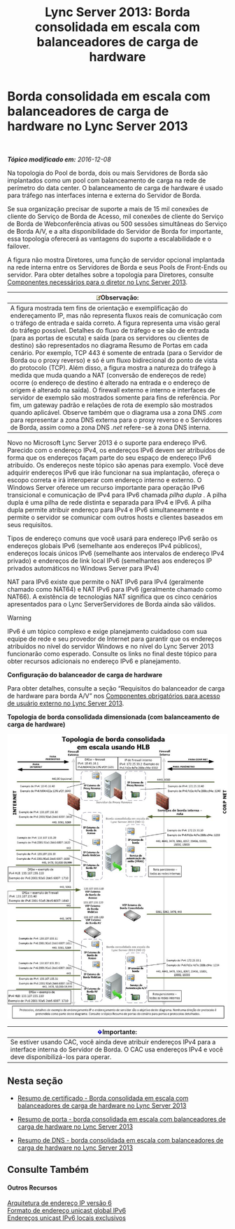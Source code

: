 ﻿---
title: 'Lync Server 2013: Borda consolidada em escala com balanceadores de carga de hardware'
TOCTitle: Borda consolidada em escala com balanceadores de carga de hardware
ms:assetid: 6783e225-9677-415a-8731-0bf2e2c4cf8b
ms:mtpsurl: https://technet.microsoft.com/pt-br/library/Gg398478(v=OCS.15)
ms:contentKeyID: 49306958
ms.date: 12/10/2016
mtps_version: v=OCS.15
ms.translationtype: HT
---

# Borda consolidada em escala com balanceadores de carga de hardware no Lync Server 2013

 

_**Tópico modificado em:** 2016-12-08_

Na topologia do Pool de borda, dois ou mais Servidores de Borda são implantados como um pool com balanceamento de carga na rede de perímetro do data center. O balanceamento de carga de hardware é usado para tráfego nas interfaces interna e externa do Servidor de Borda.

Se sua organização precisar de suporte a mais de 15 mil conexões de cliente do Serviço de Borda de Acesso, mil conexões de cliente do Serviço de Borda de Webconferência ativas ou 500 sessões simultâneas do Serviço de Borda A/V, e a alta disponibilidade do Servidor de Borda for importante, essa topologia oferecerá as vantagens do suporte a escalabilidade e o failover.

A figura não mostra Diretores, uma função de servidor opcional implantada na rede interna entre os Servidores de Borda e seus Pools de Front-Ends ou servidor. Para obter detalhes sobre a topologia para Diretores, consulte [Componentes necessários para o diretor no Lync Server 2013](lync-server-2013-components-required-for-the-director.md).

<table>
<thead>
<tr class="header">
<th><img src="images/Gg425756.note(OCS.15).gif" title="note" alt="note" />Observação:</th>
</tr>
</thead>
<tbody>
<tr class="odd">
<td>A figura mostrada tem fins de orientação e exemplificação do endereçamento IP, mas não representa fluxos reais de comunicação com o tráfego de entrada e saída correto. A figura representa uma visão geral do tráfego possível. Detalhes do fluxo de tráfego e se são de entrada (para as portas de escuta) e saída (para os servidores ou clientes de destino) são representados no diagrama Resumo de Portas em cada cenário. Por exemplo, TCP 443 é somente de entrada (para o Servidor de Borda ou o proxy reverso) e só é um fluxo bidirecional do ponto de vista do protocolo (TCP). Além disso, a figura mostra a natureza do tráfego à medida que muda quando a NAT (conversão de endereços de rede) ocorre (o endereço de destino é alterado na entrada e o endereço de origem é alterado na saída). O firewall externo e interno e interfaces de servidor de exemplo são mostrados somente para fins de referência. Por fim, um gateway padrão e relações de rota de exemplo são mostrados quando aplicável. Observe também que o diagrama usa a zona DNS <em>.com</em> para representar a zona DNS externa para o proxy reverso e o Servidores de Borda, assim como a zona DNS <em>.net</em> refere-se à zona DNS interna.</td>
</tr>
</tbody>
</table>


Novo no Microsoft Lync Server 2013 é o suporte para endereço IPv6. Parecido com o endereço IPv4, os endereços IPv6 devem ser atribuídos de forma que os endereços façam parte do seu espaço de endereço IPv6 atribuído. Os endereços neste tópico são apenas para exemplo. Você deve adquirir endereços IPv6 que irão funcionar na sua implantação, ofereça o escopo correta e irá interoperar com endereço interno e externo. O Windows Server oferece um recurso importante para operação IPv6 transicional e comunicação de IPv4 para IPv6 chamada *pilha dupla* . A pilha dupla é uma pilha de rede distinta e separada para IPv4 e IPv6. A pilha dupla permite atribuir endereço para IPv4 e IPv6 simultaneamente e permite o servidor se comunicar com outros hosts e clientes baseados em seus requisitos.

Tipos de endereço comuns que você usará para endereço IPv6 serão os endereços globais IPv6 (semelhante aos endereços IPv4 públicos), endereços locais únicos IPv6 (semelhante aos intervalos de endereço IPv4 privado) e endereços de link local IPv6 (semelhantes aos endereços IP privados automáticos no Windows Server para IPv4)

NAT para IPv6 existe que permite o NAT IPv6 para IPv4 (geralmente chamado como NAT64) e NAT IPv6 para IPv6 (geralmente chamado como NAT66). A existência de tecnologias NAT significa que os cinco cenários apresentados para o Lync ServerServidores de Borda ainda são válidos.


> [!WARNING]
> IPv6 é um tópico complexo e exige planejamento cuidadoso com sua equipe de rede e seu provedor de Internet para garantir que os endereços atribuídos no nível do servidor Windows e no nível do Lync Server 2013 funcionarão como esperado. Consulte os links no final deste tópico para obter recursos adicionais no endereço IPv6 e planejamento.



**Configuração do balanceador de carga de hardware**

Para obter detalhes, consulte a seção “Requisitos do balanceador de carga de hardware para borda A/V” nos [Componentes obrigatórios para acesso de usuário externo no Lync Server 2013](lync-server-2013-components-required-for-external-user-access.md).

**Topologia de borda consolidada dimensionada (com balanceamento de carga de hardware)**

![Topologia de borda consolidada dimensionada](images/Gg398478.3a57cd0d-8de4-4ecc-a783-4dff5b3456a2(OCS.15).jpg "Topologia de borda consolidada dimensionada")

<table>
<thead>
<tr class="header">
<th><img src="images/Gg425939.important(OCS.15).gif" title="important" alt="important" />Importante:</th>
</tr>
</thead>
<tbody>
<tr class="odd">
<td>Se estiver usando CAC, você ainda deve atribuir endereços IPv4 para a interface interna do Servidor de Borda. O CAC usa endereços IPv4 e você deve disponibilizá-los para operar.</td>
</tr>
</tbody>
</table>


## Nesta seção

  - [Resumo de certificado - Borda consolidada em escala com balanceadores de carga de hardware no Lync Server 2013](lync-server-2013-certificate-summary-scaled-consolidated-edge-with-hardware-load-balancers.md)

  - [Resumo de porta - borda consolidada em escala com balanceadores de carga de hardware no Lync Server 2013](lync-server-2013-port-summary-scaled-consolidated-edge-with-hardware-load-balancers.md)

  - [Resumo de DNS - borda consolidada em escala com balanceadores de carga de hardware no Lync Server 2013](lync-server-2013-dns-summary-scaled-consolidated-edge-with-hardware-load-balancers.md)

## Consulte Também

#### Outros Recursos

[Arquitetura de endereço IP versão 6](http://tools.ietf.org/html/rfc4291)  
[Formato de endereço unicast global IPv6](http://tools.ietf.org/html/rfc3587)  
[Endereços unicast IPv6 locais exclusivos](http://tools.ietf.org/html/rfc4193)

